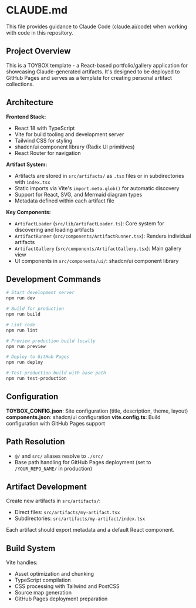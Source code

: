# CLAUDE.md

This file provides guidance to Claude Code (claude.ai/code) when working with code in this repository.

## Project Overview

This is a TOYBOX template - a React-based portfolio/gallery application for showcasing Claude-generated artifacts. It's designed to be deployed to GitHub Pages and serves as a template for creating personal artifact collections.

## Architecture

**Frontend Stack:**
- React 18 with TypeScript
- Vite for build tooling and development server
- Tailwind CSS for styling
- shadcn/ui component library (Radix UI primitives)
- React Router for navigation

**Artifact System:**
- Artifacts are stored in `src/artifacts/` as `.tsx` files or in subdirectories with `index.tsx`
- Static imports via Vite's `import.meta.glob()` for automatic discovery
- Support for React, SVG, and Mermaid diagram types
- Metadata defined within each artifact file

**Key Components:**
- `ArtifactLoader` (`src/lib/artifactLoader.ts`): Core system for discovering and loading artifacts
- `ArtifactRunner` (`src/components/ArtifactRunner.tsx`): Renders individual artifacts
- `ArtifactGallery` (`src/components/ArtifactGallery.tsx`): Main gallery view
- UI components in `src/components/ui/`: shadcn/ui component library

## Development Commands

```bash
# Start development server
npm run dev

# Build for production
npm run build

# Lint code
npm run lint

# Preview production build locally
npm run preview

# Deploy to GitHub Pages
npm run deploy

# Test production build with base path
npm run test-production
```

## Configuration

**TOYBOX_CONFIG.json**: Site configuration (title, description, theme, layout)
**components.json**: shadcn/ui configuration
**vite.config.ts**: Build configuration with GitHub Pages support

## Path Resolution

- `@/` and `src/` aliases resolve to `./src/`
- Base path handling for GitHub Pages deployment (set to `/YOUR_REPO_NAME/` in production)

## Artifact Development

Create new artifacts in `src/artifacts/`:
- Direct files: `src/artifacts/my-artifact.tsx`
- Subdirectories: `src/artifacts/my-artifact/index.tsx`

Each artifact should export metadata and a default React component.

## Build System

Vite handles:
- Asset optimization and chunking
- TypeScript compilation
- CSS processing with Tailwind and PostCSS
- Source map generation
- GitHub Pages deployment preparation